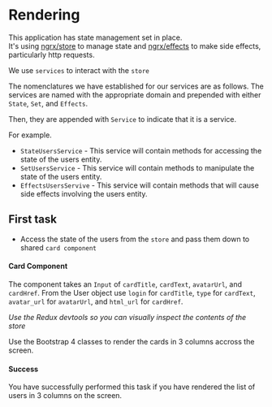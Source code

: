 # Rendering

This application has state management set in place. <br />
It's using [ngrx/store][store] to manage state and [ngrx/effects][effects] to make side effects,
particularly http requests. <br />

We use `services` to interact with the `store`

The nomenclatures we have established for our services are as follows.
The services are named with the appropriate domain and prepended with either `State`, `Set`, and `Effects`. 

Then, they are appended with `Service` to indicate that it is a service.

For example. 
* `StateUsersService` - This service will contain methods for accessing the state of the users entity.
* `SetUsersService` - This service will contain methods to manipulate the state of the users entity.
* `EffectsUsersServive` - This service will contain methods that will cause side effects involving the users entity.

## First task
* Access the state of the users from the `store` and pass them down to shared `card component`

#### Card Component
The component takes an `Input` of `cardTitle`, `cardText`, `avatarUrl`, and `cardHref`.
From the User object use `login` for `cardTitle`, `type` for `cardText`, `avatar_url` 
for `avatarUrl`, and `html_url` for `cardHref`.

_Use the Redux devtools so you can visually inspect the contents of the store_

Use the Bootstrap 4 classes to render the cards in 3 columns accross the screen.

#### Success
You have successfully performed this task if you have rendered the list of users in 3 columns on the screen.

[store]: https://github.com/ngrx/platform/blob/master/docs/store/README.md
[effects]: https://github.com/ngrx/platform/blob/master/docs/effects/README.md
